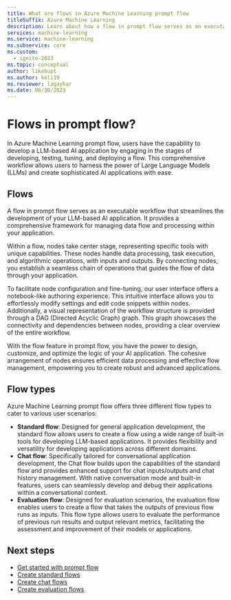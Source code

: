 ```yaml
---
title: What are flows in Azure Machine Learning prompt flow
titleSuffix: Azure Machine Learning
description: Learn about how a flow in prompt flow serves as an executable workflow that streamlines the development of your LLM-based AI application. It provides a comprehensive framework for managing data flow and processing within your application.
services: machine-learning
ms.service: machine-learning
ms.subservice: core
ms.custom:
  - ignite-2023
ms.topic: conceptual
author: likebupt
ms.author: keli19
ms.reviewer: lagayhar
ms.date: 06/30/2023
---
```


# Flows in prompt flow?

In Azure Machine Learning prompt flow, users have the capability to develop a LLM-based AI application by engaging in the stages of developing, testing, tuning, and deploying a flow. This comprehensive workflow allows users to harness the power of Large Language Models (LLMs) and create sophisticated AI applications with ease.

## Flows

A flow in prompt flow serves as an executable workflow that streamlines the development of your LLM-based AI application. It provides a comprehensive framework for managing data flow and processing within your application.

Within a flow, nodes take center stage, representing specific tools with unique capabilities. These nodes handle data processing, task execution, and algorithmic operations, with inputs and outputs. By connecting nodes, you establish a seamless chain of operations that guides the flow of data through your application.

To facilitate node configuration and fine-tuning, our user interface offers a notebook-like authoring experience. This intuitive interface allows you to effortlessly modify settings and edit code snippets within nodes. Additionally, a visual representation of the workflow structure is provided through a DAG (Directed Acyclic Graph) graph. This graph showcases the connectivity and dependencies between nodes, providing a clear overview of the entire workflow.

With the flow feature in prompt flow, you have the power to design, customize, and optimize the logic of your AI application. The cohesive arrangement of nodes ensures efficient data processing and effective flow management, empowering you to create robust and advanced applications.

## Flow types

Azure Machine Learning prompt flow offers three different flow types to cater to various user scenarios:

- **Standard flow**: Designed for general application development, the standard flow allows users to create a flow using a wide range of built-in tools for developing LLM-based applications. It provides flexibility and versatility for developing applications across different domains.
- **Chat flow**: Specifically tailored for conversational application development, the Chat flow builds upon the capabilities of the standard flow and provides enhanced support for chat inputs/outputs and chat history management. With native conversation mode and built-in features, users can seamlessly develop and debug their applications within a conversational context.
- **Evaluation flow**: Designed for evaluation scenarios, the evaluation flow enables users to create a flow that takes the outputs of previous flow runs as inputs. This flow type allows users to evaluate the performance of previous run results and output relevant metrics, facilitating the assessment and improvement of their models or applications.

## Next steps

- [Get started with prompt flow](get-started-prompt-flow.md)
- [Create standard flows](how-to-develop-a-standard-flow.md)
- [Create chat flows](how-to-develop-a-chat-flow.md)
- [Create evaluation flows](how-to-develop-an-evaluation-flow.md)
